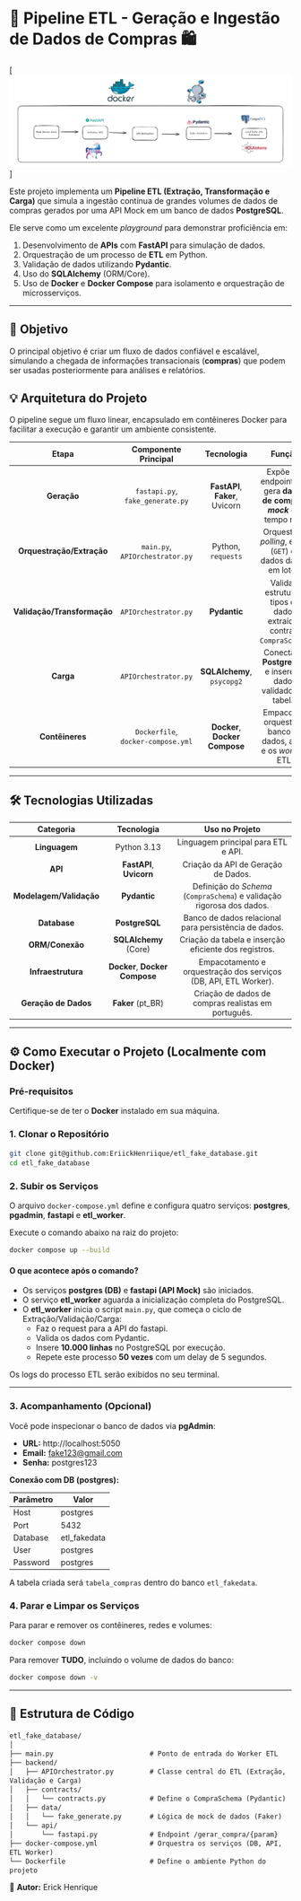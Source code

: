 # 🚀 Pipeline ETL - Geração e Ingestão de Dados de Compras 🛍️

[![Imagem](pipeline.png)]

Este projeto implementa um **Pipeline ETL (Extração, Transformação e Carga)** que simula a ingestão contínua de grandes volumes de dados de compras gerados por uma API Mock em um banco de dados **PostgreSQL**.

Ele serve como um excelente *playground* para demonstrar proficiência em:

1.  Desenvolvimento de **APIs** com **FastAPI** para simulação de dados.
2.  Orquestração de um processo de **ETL** em Python.
3.  Validação de dados utilizando **Pydantic**.
4.  Uso do **SQLAlchemy** (ORM/Core).
5.  Uso de **Docker** e **Docker Compose** para isolamento e orquestração de microsserviços.

---

## 🎯 Objetivo

O principal objetivo é criar um fluxo de dados confiável e escalável, simulando a chegada de informações transacionais (**compras**) que podem ser usadas posteriormente para análises e relatórios.

## 💡 Arquitetura do Projeto

O pipeline segue um fluxo linear, encapsulado em contêineres Docker para facilitar a execução e garantir um ambiente consistente.

| Etapa | Componente Principal | Tecnologia | Função |
| :---: | :---: | :---: | :---: |
| **Geração** | `fastapi.py`, `fake_generate.py` | **FastAPI**, **Faker**, Uvicorn | Expõe um endpoint que gera **dados de compras *mock*** em tempo real. |
| **Orquestração/Extração** | `main.py`, `APIOrchestrator.py` | Python, `requests` | Orquestra o *polling*, extrai (`GET`) os dados da API em lotes. |
| **Validação/Transformação** | `APIOrchestrator.py` | **Pydantic** | Valida a estrutura e tipos de dados extraídos contra o `CompraSchema`. |
| **Carga** | `APIOrchestrator.py` | **SQLAlchemy**, `psycopg2` | Conecta ao **PostgreSQL** e insere os dados validados na tabela. |
| **Contêineres** | `Dockerfile`, `docker-compose.yml` | **Docker**, **Docker Compose** | Empacota e orquestra o banco de dados, a API e os *workers* ETL. |

---

## 🛠️ Tecnologias Utilizadas

| Categoria | Tecnologia | Uso no Projeto |
| :---: | :---: | :---: |
| **Linguagem** | Python 3.13 | Linguagem principal para ETL e API. |
| **API** | **FastAPI**, **Uvicorn** | Criação da API de Geração de Dados. |
| **Modelagem/Validação** | **Pydantic** | Definição do *Schema* (`CompraSchema`) e validação rigorosa dos dados. |
| **Database** | **PostgreSQL** | Banco de dados relacional para persistência de dados. |
| **ORM/Conexão** | **SQLAlchemy** (Core) | Criação da tabela e inserção eficiente dos registros. |
| **Infraestrutura** | **Docker**, **Docker Compose** | Empacotamento e orquestração dos serviços (DB, API, ETL Worker). |
| **Geração de Dados** | **Faker** (pt\_BR) | Criação de dados de compras realistas em português. |

---

## ⚙️ Como Executar o Projeto (Localmente com Docker)

### Pré-requisitos

Certifique-se de ter o **Docker** instalado em sua máquina.

### 1. Clonar o Repositório

```bash
git clone git@github.com:EriickHenriique/etl_fake_database.git
cd etl_fake_database
```

### 2. Subir os Serviços

O arquivo `docker-compose.yml` define e configura quatro serviços: **postgres**, **pgadmin**, **fastapi** e **etl_worker**.

Execute o comando abaixo na raiz do projeto:

```bash
docker compose up --build
```

#### O que acontece após o comando?

- Os serviços **postgres (DB)** e **fastapi (API Mock)** são iniciados.  
- O serviço **etl_worker** aguarda a inicialização completa do PostgreSQL.  
- O **etl_worker** inicia o script `main.py`, que começa o ciclo de Extração/Validação/Carga:
  - Faz o request para a API do fastapi.
  - Valida os dados com Pydantic.
  - Insere **10.000 linhas** no PostgreSQL por execução.
  - Repete este processo **50 vezes** com um delay de 5 segundos.

Os logs do processo ETL serão exibidos no seu terminal.

---

### 3. Acompanhamento (Opcional)

Você pode inspecionar o banco de dados via **pgAdmin**:

- **URL:** http://localhost:5050  
- **Email:** fake123@gmail.com  
- **Senha:** postgres123  

**Conexão com DB (postgres):**

| Parâmetro | Valor |
|------------|--------|
| Host | postgres |
| Port | 5432 |
| Database | etl_fakedata |
| User | postgres |
| Password | postgres |

A tabela criada será `tabela_compras` dentro do banco `etl_fakedata`.

### 4. Parar e Limpar os Serviços

Para parar e remover os contêineres, redes e volumes:

```bash
docker compose down
```

Para remover **TUDO**, incluindo o volume de dados do banco:

```bash
docker compose down -v
```

---

## 📂 Estrutura de Código

```
etl_fake_database/
│
├── main.py                        # Ponto de entrada do Worker ETL
├── backend/
│   ├── APIOrchestrator.py         # Classe central do ETL (Extração, Validação e Carga)
│   ├── contracts/
│   │   └── contracts.py           # Define o CompraSchema (Pydantic)
│   ├── data/
│   │   └── fake_generate.py       # Lógica de mock de dados (Faker)
│   └── api/
│       └── fastapi.py             # Endpoint /gerar_compra/{param}
├── docker-compose.yml             # Orquestra os serviços (DB, API, ETL Worker)
└── Dockerfile                     # Define o ambiente Python do projeto
```

📘 **Autor:** Erick Henrique  


